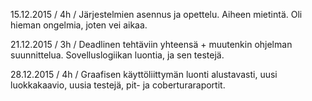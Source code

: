 15.12.2015 / 4h / Järjestelmien asennus ja opettelu. Aiheen mietintä. Oli hieman ongelmia, joten vei aikaa.

21.12.2015 / 3h / Deadlinen tehtäviin yhteensä + muutenkin ohjelman suunnittelua. Sovelluslogiikan luontia, ja sen testejä.

28.12.2015 / 4h / Graafisen käyttöliittymän luonti alustavasti, uusi luokkakaavio, uusia testejä, pit- ja coberturaraportit.
